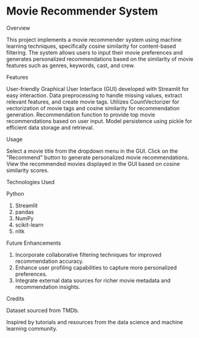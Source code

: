 # Movie Recommender System

Overview

This project implements a movie recommender system using machine learning techniques, specifically cosine similarity for content-based filtering. The system allows users to input their movie preferences and generates personalized recommendations based on the similarity of movie features such as genres, keywords, cast, and crew.

Features

User-friendly Graphical User Interface (GUI) developed with Streamlit for easy interaction.
Data preprocessing to handle missing values, extract relevant features, and create movie tags.
Utilizes CountVectorizer for vectorization of movie tags and cosine similarity for recommendation generation.
Recommendation function to provide top movie recommendations based on user input.
Model persistence using pickle for efficient data storage and retrieval.

Usage

Select a movie title from the dropdown menu in the GUI.
Click on the "Recommend" button to generate personalized movie recommendations.
View the recommended movies displayed in the GUI based on cosine similarity scores.

Technologies Used

Python
1. Streamlit
2. pandas
3. NumPy
4. scikit-learn
5. nltk

Future Enhancements

1. Incorporate collaborative filtering techniques for improved recommendation accuracy.
2. Enhance user profiling capabilities to capture more personalized preferences.
3. Integrate external data sources for richer movie metadata and recommendation insights.

Credits

Dataset sourced from TMDb.

Inspired by tutorials and resources from the data science and machine learning community.
